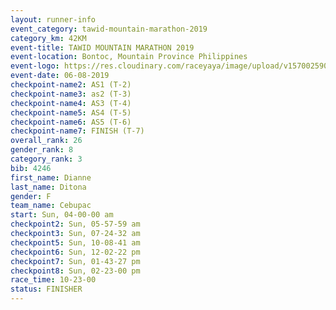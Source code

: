 ```yaml
---
layout: runner-info 
event_category: tawid-mountain-marathon-2019 
category_km: 42KM 
event-title: TAWID MOUNTAIN MARATHON 2019 
event-location: Bontoc, Mountain Province Philippines 
event-logo: https://res.cloudinary.com/raceyaya/image/upload/v1570025905/logo/tawid-mountain_shpquo.png 
event-date: 06-08-2019 
checkpoint-name2: AS1 (T-2) 
checkpoint-name3: as2 (T-3) 
checkpoint-name4: AS3 (T-4) 
checkpoint-name5: AS4 (T-5) 
checkpoint-name6: AS5 (T-6) 
checkpoint-name7: FINISH (T-7) 
overall_rank: 26
gender_rank: 8
category_rank: 3
bib: 4246
first_name: Dianne
last_name: Ditona
gender: F
team_name: Cebupac
start: Sun, 04-00-00 am
checkpoint2: Sun, 05-57-59 am
checkpoint3: Sun, 07-24-32 am
checkpoint5: Sun, 10-08-41 am
checkpoint6: Sun, 12-02-22 pm
checkpoint7: Sun, 01-43-27 pm
checkpoint8: Sun, 02-23-00 pm
race_time: 10-23-00
status: FINISHER
---
```

